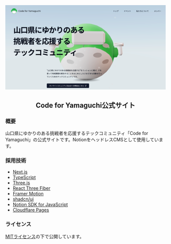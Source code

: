![sus-analyzer-Logo](https://github.com/Code-for-Yamaguchi/codeforyamaguchi.org/blob/develop/public/og.png?raw=true)

<h2 align="center">Code for Yamaguchi公式サイト</h2>

### 概要
山口県にゆかりのある挑戦者を応援するテックコミュニティ「Code for Yamaguchi」の公式サイトです。NotionをヘッドレスCMSとして使用しています。

### 採用技術
- [Next.js](https://nextjs.org/)
- [TypeScript](https://www.typescriptlang.org/)
- [Three.js](https://threejs.org/)
- [React Three Fiber](https://docs.pmnd.rs/react-three-fiber/getting-started/introduction)
- [Framer Motion](https://www.framer.com/motion/)
- [shadcn/ui](https://ui.shadcn.com/)
- [Notion SDK for JavaScript](https://github.com/makenotion/notion-sdk-js)
- [Cloudflare Pages](https://pages.cloudflare.com/)

### ライセンス

[MITライセンス](./LICENSE)の下で公開しています。

